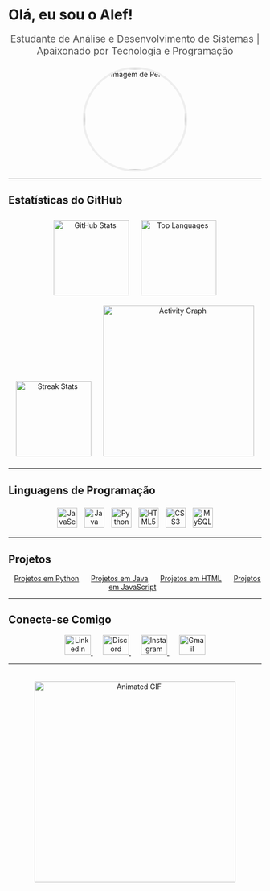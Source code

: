 # Olá, eu sou o Alef!

<p align="center" style="font-size: 1.2rem; color: #555;">
  Estudante de Análise e Desenvolvimento de Sistemas | Apaixonado por Tecnologia e Programação
</p>

<div align="center">
  <img src="C:\Users\alefv\OneDrive\Área de Trabalho\GitHub\WhatsApp Image 2025-03-27 at 12.37.25.jpeg" 
       alt="Imagem de Perfil" 
       width="200" 
       style="border-radius: 50%; border: 4px solid #eee;">
</div>

---

## Estatísticas do GitHub

<div align="center">
  <img src="https://github-readme-stats.vercel.app/api?username=alefsantos498&hide_title=false&hide_rank=false&show_icons=true&include_all_commits=true&count_private=true&disable_animations=false&theme=dracula&locale=en&hide_border=false&order=1" 
       alt="GitHub Stats" 
       height="150" 
       style="margin: 10px;">
  <img src="https://github-readme-stats.vercel.app/api/top-langs?username=alefsantos498&locale=en&hide_title=false&layout=compact&card_width=320&langs_count=5&theme=dracula&hide_border=false&order=2" 
       alt="Top Languages" 
       height="150" 
       style="margin: 10px;">
</div>

<div align="center">
  <img src="https://streak-stats.demolab.com?user=alefsantos498&locale=pt-br&mode=daily&theme=dracula&hide_border=false&border_radius=5&order=3" 
       alt="Streak Stats" 
       height="150" 
       style="margin: 10px;">
  <img src="https://github-readme-activity-graph.vercel.app/graph?username=alefsantos498&radius=16&theme=react&area=true&order=5&hide_title=false&hide_border=true" 
       alt="Activity Graph" 
       height="300" 
       style="margin: 10px;">
</div>

---

## Linguagens de Programação

<div align="center">
  <img src="https://cdn.jsdelivr.net/gh/devicons/devicon/icons/javascript/javascript-original.svg" alt="JavaScript" width="40" style="margin: 5px;">
  <img src="https://cdn.jsdelivr.net/gh/devicons/devicon/icons/java/java-original-wordmark.svg" alt="Java" width="40" style="margin: 5px;">
  <img src="https://cdn.jsdelivr.net/gh/devicons/devicon/icons/python/python-original-wordmark.svg" alt="Python" width="40" style="margin: 5px;">
  <img src="https://cdn.jsdelivr.net/gh/devicons/devicon/icons/html5/html5-plain.svg" alt="HTML5" width="40" style="margin: 5px;">
  <img src="https://cdn.jsdelivr.net/gh/devicons/devicon/icons/css3/css3-plain-wordmark.svg" alt="CSS3" width="40" style="margin: 5px;">
  <img src="https://cdn.jsdelivr.net/gh/devicons/devicon/icons/mysql/mysql-original.svg" alt="MySQL" width="40" style="margin: 5px;">
</div>

---

## Projetos

<div align="center">
  <a href="https://github.com/alefsantos498/alefsantos498.git" style="margin: 0 10px;">Projetos em Python</a>
  <a href="#" style="margin: 0 10px;">Projetos em Java</a>
  <a href="#" style="margin: 0 10px;">Projetos em HTML</a>
  <a href="#" style="margin: 0 10px;">Projetos em JavaScript</a>
</div>

---

## Conecte-se Comigo

<div align="center">
  <a href="https://www.linkedin.com/in/alef-santos-viana-34b9b9324" target="_blank" style="margin: 0 10px;">
    <img src="https://raw.githubusercontent.com/maurodesouza/profile-readme-generator/master/src/assets/icons/social/linkedin/default.svg" 
         alt="LinkedIn" 
         width="52" 
         height="40">
  </a>
  <a href="https://discord.gg/drZDAjAS" target="_blank" style="margin: 0 10px;">
    <img src="https://raw.githubusercontent.com/maurodesouza/profile-readme-generator/master/src/assets/icons/social/discord/default.svg" 
         alt="Discord" 
         width="52" 
         height="40">
  </a>
  <a href="https://www.instagram.com/alefsantos78/" target="_blank" style="margin: 0 10px;">
    <img src="https://raw.githubusercontent.com/maurodesouza/profile-readme-generator/master/src/assets/icons/social/instagram/default.svg" 
         alt="Instagram" 
         width="52" 
         height="40">
  </a>
  <a href="mailto:alefviana4@gmail.com" target="_blank" style="margin: 0 10px;">
    <img src="https://raw.githubusercontent.com/maurodesouza/profile-readme-generator/master/src/assets/icons/social/gmail/default.svg" 
         alt="Gmail" 
         width="52" 
         height="40">
  </a>
</div>

---

<div align="center">
  <img src="https://user-images.githubusercontent.com/74038190/213910845-af37a709-8995-40d6-be59-724526e3c3d7.gif" 
       alt="Animated GIF" 
       height="400" 
       style="margin-top: 20px;">
</div>
